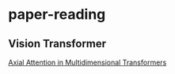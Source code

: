 # paper-reading


## Vision Transformer
[Axial Attention in Multidimensional Transformers](https://arxiv.org/abs/1912.12180)

